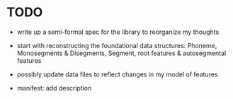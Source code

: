 # TODO

- write up a semi-formal spec for the library to reorganize my thoughts

- start with reconstructing the foundational data structures: Phoneme,
  Monosegments & Disegments, Segment, root features & autosegmental features

- possibly update data files to reflect changes in my model of features

- manifest: add description
